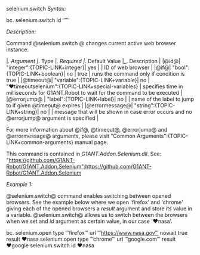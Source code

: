 selenium.switch
*Syntax:*

bc. selenium.switch  id ‴‴

*Description:*

Command @selenium.switch @ changes current active web browser instance. 

|_. Argument |_. Type |_. Required |_. Default Value |_. Description |
|@id@| "integer":{TOPIC-LINK+integer}| yes |  | ID of web browser  |
|@if@| "bool":{TOPIC-LINK+boolean}| no | true | runs the command only if condition is true |
|@timeout@| "variable":{TOPIC-LINK+variable}| no | "♥timeoutselenium":{TOPIC-LINK+special-variables} | specifies time in milliseconds for G1ANT.Robot to wait for the command to be executed |
|@errorjump@ | "label":{TOPIC-LINK+label}| no | | name of the label to jump to if given @timeout@ expires |
|@errormessage@| "string":{TOPIC-LINK+string}| no |  | message that will be shown in case error occurs and no @errorjump@ argument is specified |

For more information about @if@, @timeout@, @errorjump@ and @errormessage@ arguments, please visit "Common Arguments":{TOPIC-LINK+common-arguments} manual page.

This command is contained in *G1ANT.Addon.Selenium.dll*.
See: "https://github.com/G1ANT-Robot/G1ANT.Addon.Selenium":https://github.com/G1ANT-Robot/G1ANT.Addon.Selenium

*Example 1:*

@selenium.switch@ command enables switching between opened browsers. See the example below where we open 'firefox' and 'chrome' giving each of the opened browsers a *result* argument and store its value in a variable. @selenium.switch@ allows us to switch between the browsers when we set and *id* argument as certain value, in our case '♥nasa'.

bc. selenium.open type ‴firefox‴ url ‴https://www.nasa.gov‴ nowait true result ♥nasa
selenium.open type ‴chrome‴ url ‴google.com‴ result ♥google
selenium.switch id ♥nasa